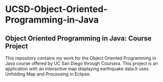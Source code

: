# UCSD-Object-Oriented-Programming-in-Java
Object Oriented Programming in Java: Course Project
---------------------------------------------------------
This repository contains my work for the Object Oriented Programming in Java course offered by 
UC San Diego through Coursera. This project is an application with an interactive map displaying earthquake data.It uses Unfolding Map and Processing in Eclipse.
